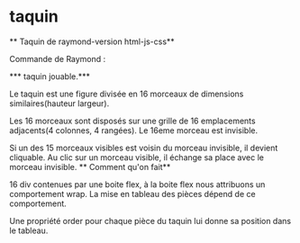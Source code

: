 # taquin


** Taquin de raymond-version html-js-css**


Commande de Raymond :

*** taquin jouable.***

Le taquin est une figure divisée en 16 morceaux de dimensions similaires(hauteur largeur).

Les 16 morceaux sont disposés sur une grille de 16 emplacements adjacents(4 colonnes, 4 rangées).
Le 16eme morceau est invisible.


Si un des 15 morceaux visibles est voisin du morceau invisible, il devient cliquable. Au clic sur un morceau visible, il échange sa place avec le morceau invisible.
** Comment qu'on fait**


16 div contenues par une boite flex, à la boite flex nous attribuons un comportement wrap. La mise en tableau des pièces dépend de ce comportement.


Une propriété order pour chaque pièce du taquin lui donne sa position dans le tableau.
